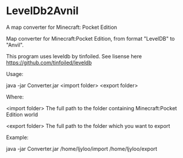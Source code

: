 # LevelDb2Avnil
A map converter for Minecraft: Pocket Edition

Map converter for Minecraft:Pocket Edition, from format "LevelDB" to "Anvil".

This program uses leveldb by tinfoiled. See lisense here https://github.com/tinfoiled/leveldb

Usage:

java -jar Converter.jar \<import folder\> \<export folder\>

Where:

\<import folder\> The full path to the folder containing Minecraft:Pocket Edition world

\<export folder\> The full path to the folder which you want to export

Example:

java -jar Converter.jar /home/ljyloo/import /home/ljyloo/export
